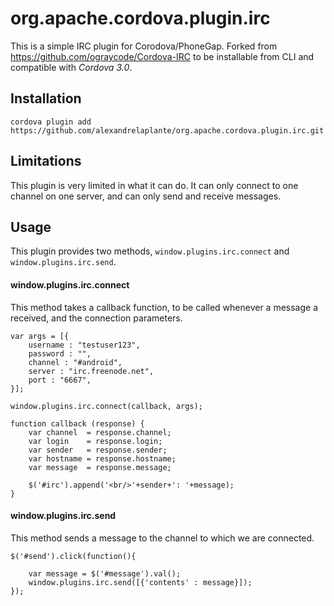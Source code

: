 org.apache.cordova.plugin.irc
===========
This is a simple IRC plugin for Corodova/PhoneGap. Forked from https://github.com/ograycode/Cordova-IRC to be installable from CLI and compatible with *Cordova 3.0*.

## Installation

    cordova plugin add https://github.com/alexandrelaplante/org.apache.cordova.plugin.irc.git

## Limitations

This plugin is very limited in what it can do. It can only connect to one channel on one server, and can only send and receive messages.

## Usage

This plugin provides two methods, `window.plugins.irc.connect` and `window.plugins.irc.send`.

#### window.plugins.irc.connect

This method takes a callback function, to be called whenever a message a received, and the connection parameters.

    var args = [{
        username : "testuser123",
        password : "",
        channel : "#android",
        server : "irc.freenode.net",
        port : "6667",
    }];

    window.plugins.irc.connect(callback, args);

    function callback (response) {
        var channel  = response.channel;
        var login    = response.login;
        var sender   = response.sender;
        var hostname = response.hostname;
        var message  = response.message;

        $('#irc').append('<br/>'+sender+': '+message);
    }


#### window.plugins.irc.send

This method sends a message to the channel to which we are connected.

    $('#send').click(function(){

        var message = $('#message').val();
        window.plugins.irc.send([{'contents' : message}]);
    });